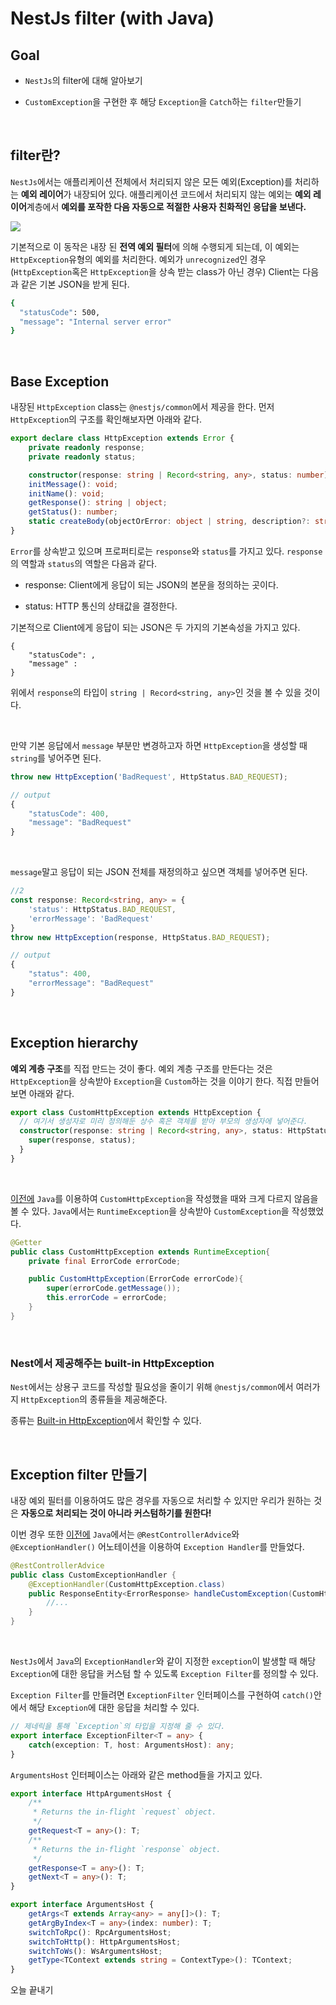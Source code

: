 # NestJs filter (with Java)

## Goal

- `NestJs`의 filter에 대해 알아보기

- `CustomException`을 구현한 후 해당 `Exception`을 `Catch`하는 `filter`만들기


<br>


## filter란?

`NestJs`에서는 애플리케이션 전체에서 처리되지 않은 모든 예외(Exception)를 처리하는 **예외 레이어**가 내장되어 있다. 애플리케이션 코드에서 처리되지 않는 예외는 **예외 레이어**계층에서 **예외를 포작한 다음 자동으로 적절한 사용자 친화적인 응답을 보낸다.**

<img src = https://docs.nestjs.com/assets/Filter_1.png>

<br>

기본적으로 이 동작은 내장 된 **전역 예외 필터**에 의해 수행되게 되는데, 이 예외는 `HttpException`유형의 예외를 처리한다. 예외가 `unrecognized`인 경우(`HttpException`혹은 `HttpException`을 상속 받는 class가 아닌 경우) Client는 다음과 같은 기본 JSON을 받게 된다.

```zsh
{
  "statusCode": 500,
  "message": "Internal server error"
}
```

<br>

## Base Exception

내장된 `HttpException` class는 `@nestjs/common`에서 제공을 한다. 먼저 `HttpException`의 구조를 확인해보자면 아래와 같다.

```ts
export declare class HttpException extends Error {
    private readonly response;
    private readonly status;

    constructor(response: string | Record<string, any>, status: number);
    initMessage(): void;
    initName(): void;
    getResponse(): string | object;
    getStatus(): number;
    static createBody(objectOrError: object | string, description?: string, statusCode?: number): object;
}
```

`Error`를 상속받고 있으며 프로퍼티로는 `response`와 `status`를 가지고 있다. `response`의 역할과 `status`의 역할은 다음과 같다.

- response: Client에게 응답이 되는 JSON의 본문을 정의하는 곳이다.

- status: HTTP 통신의 상태값을 결정한다.

기본적으로 Client에게 응답이 되는 JSON은 두 가지의 기본속성을 가지고 있다.

```
{
    "statusCode": ,
    "message" : 
}
```

위에서 `response`의 타입이 `string | Record<string, any>`인 것을 볼 수 있을 것이다.

<br>

만약 기본 응답에서 `message` 부분만 변경하고자 하면 `HttpException`을 생성할 때 `string`를 넣어주면 된다.

```ts
throw new HttpException('BadRequest', HttpStatus.BAD_REQUEST);

// output
{
    "statusCode": 400,
    "message": "BadRequest"
}
```

<br>

`message`말고 응답이 되는 JSON 전체를 재정의하고 싶으면 객체를 넣어주면 된다.

```ts
//2
const response: Record<string, any> = {
    'status': HttpStatus.BAD_REQUEST,
    'errorMessage': 'BadRequest'
}
throw new HttpException(response, HttpStatus.BAD_REQUEST);

// output
{
    "status": 400,
    "errorMessage": "BadRequest"
}
```

<Br>

## Exception hierarchy

**예외 계층 구조**를 직접 만드는 것이 좋다. 예외 계층 구조를 만든다는 것은 `HttpException`을 상속받아 `Exception`을 `Custom`하는 것을 이야기 한다. 직접 만들어 보면 아래와 같다.

```ts
export class CustomHttpException extends HttpException {
  // 여기서 생성자로 미리 정의해둔 상수 혹은 객체를 받아 부모의 생성자에 넣어준다.
  constructor(response: string | Record<string, any>, status: HttpStatus) {
    super(response, status);
  }
}
```

<br>

[이전에](https://github.com/leewoooo/todoList/blob/main/todo/src/main/java/leewoooo/todo/exception/todo/CustomHttpException.java) `Java`를 이용하여 `CustomHttpException`을 작성했을 때와 크게 다르지 않음을 볼 수 있다. `Java`에서는 `RuntimeException`을 상속받아 `CustomException`을 작성했었다.

```java
@Getter
public class CustomHttpException extends RuntimeException{
    private final ErrorCode errorCode;

    public CustomHttpException(ErrorCode errorCode){
        super(errorCode.getMessage());
        this.errorCode = errorCode;
    }
}
```

<br>

### Nest에서 제공해주는 built-in HttpException

`Nest`에서는 상용구 코드를 작성할 필요성을 줄이기 위해 `@nestjs/common`에서 여러가지 `HttpException`의 종류들을 제공해준다.

종류는 [Built-in HttpException](https://docs.nestjs.com/exception-filters#built-in-http-exceptions)에서 확인할 수 있다.

<br>

## Exception filter 만들기

내장 예외 필터를 이용하여도 많은 경우를 자동으로 처리할 수 있지만 우리가 원하는 것은 **자동으로 처리되는 것이 아니라 커스텀하기를 원한다!** 

이번 경우 또한 [이전에](https://github.com/leewoooo/todoList/blob/main/todo/src/main/java/leewoooo/todo/controller/exception/CustomExceptionHandler.java) `Java`에서는 `@RestControllerAdvice`와 `@ExceptionHandler()` 어노테이션을 이용하여 `Exception Handler`를 만들었다.

```java
@RestControllerAdvice
public class CustomExceptionHandler {
    @ExceptionHandler(CustomHttpException.class)
    public ResponseEntity<ErrorResponse> handleCustomException(CustomHttpException e) {
        //...
    }
}
```

<br>

`NestJs`에서 `Java`의 `ExceptionHandler`와 같이 지정한 `exception`이 발생할 때 해당 `Exception`에 대한 응답을 커스텀 할 수 있도록 `Exception Filter`를 정의할 수 있다.

`Exception Filter`를 만들려면 `ExceptionFilter` 인터페이스를 구현하여 `catch()`안에서 해당 `Exception`에 대한 응답을 처리할 수 있다.

```ts
// 제네릭을 통해 `Exception`의 타입을 지정해 줄 수 있다.
export interface ExceptionFilter<T = any> {
    catch(exception: T, host: ArgumentsHost): any;
}
```

`ArgumentsHost` 인터페이스는 아래와 같은 method들을 가지고 있다.

```ts
export interface HttpArgumentsHost {
    /**
     * Returns the in-flight `request` object.
     */
    getRequest<T = any>(): T;
    /**
     * Returns the in-flight `response` object.
     */
    getResponse<T = any>(): T;
    getNext<T = any>(): T;
}

export interface ArgumentsHost {
    getArgs<T extends Array<any> = any[]>(): T;
    getArgByIndex<T = any>(index: number): T;
    switchToRpc(): RpcArgumentsHost;
    switchToHttp(): HttpArgumentsHost;
    switchToWs(): WsArgumentsHost;
    getType<TContext extends string = ContextType>(): TContext;
}
```

오늘 끝내기


